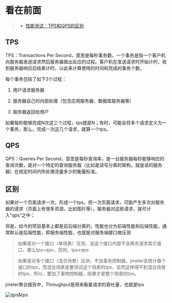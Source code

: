 看在前面
====

> * <a href="https://www.cnblogs.com/uncleyong/p/11059556.html">性能测试：TPS和QPS的区别</a>

TPS
------

TPS：Transactions Per Second，意思是每秒事务数，一个事务是指一个客户机向服务器发送请求然后服务器做出反应的过程。客户机在发送请求时开始计时，收到服务器响应后结束计时，以此来计算使用的时间和完成的事务个数。

 每个事务包括了如下3个过程：
 
 1) 用户请求服务器
 
 2) 服务器自己的内部处理（包含应用服务器、数据库服务器等）
 
 3) 服务器返回给用户
 
 如果每秒能够完成N次这三个过程，tps就是N；有时，可能会将多个请求定义为一个事务，那么，完成一次这几个请求，就算一个tps。
 
 QPS
 ------
 
 QPS：Queries Per Second，意思是每秒查询率，是一台服务器每秒能够响应的查询次数，是对一个特定的查询服务器（比如是读写分离的架构，就是读的服务器）在规定时间内所处理流量多少的衡量标准。
 
 区别
 ------
 
 如果对一个页面请求一次，形成一个tps，但一次页面请求，可能产生多次对服务器的请求（页面上有很多资源，比如图片等），服务器对这些请求，就可计入“qps”之中；

但是，如今的项目基本上都是前后端分离的，性能也分为前端性能和后端性能，通常默认是后端性能，即服务端性能，也就是对服务端接口做压测

> 如果是对一个接口（单场景）压测，且这个接口内部不会再去请求其它接口，那么tps=qps，否则，tps≠qps

> 如果是对多个接口（混合场景）压测，不加事务控制器，jmeter会统计每个接口的tps，而混合场景是要测试这个场景的tps，显然这样得不到混合场景的tps，所以，要加了事物控制器，结果才是整个场景的tps。

jmeter聚合报告中，Throughput是用来衡量请求的吞吐量，也就是tps

![qps&tps](https://github.com/DemoTransfer/Java-Guide/blob/master/docs/%E4%B8%93%E4%B8%9A%E6%9C%AF%E8%AF%AD/picture/qps%26tps.png)


